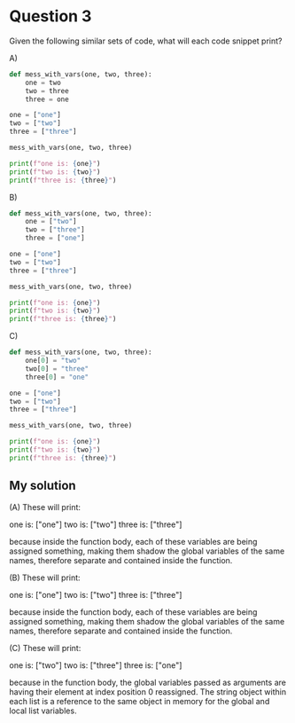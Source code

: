 # Question 3
Given the following similar sets of code, what will each code snippet print?


A)
```python
def mess_with_vars(one, two, three):
    one = two
    two = three
    three = one

one = ["one"]
two = ["two"]
three = ["three"]

mess_with_vars(one, two, three)

print(f"one is: {one}")
print(f"two is: {two}")
print(f"three is: {three}")
```

B)
```python
def mess_with_vars(one, two, three):
    one = ["two"]
    two = ["three"]
    three = ["one"]

one = ["one"]
two = ["two"]
three = ["three"]

mess_with_vars(one, two, three)

print(f"one is: {one}")
print(f"two is: {two}")
print(f"three is: {three}")
```

C)
```python
def mess_with_vars(one, two, three):
    one[0] = "two"
    two[0] = "three"
    three[0] = "one"

one = ["one"]
two = ["two"]
three = ["three"]

mess_with_vars(one, two, three)

print(f"one is: {one}")
print(f"two is: {two}")
print(f"three is: {three}")
```

## My solution
(A)
These will print: 

one is: ["one"]
two is: ["two"]
three is: ["three"]

because inside the function body, each of these variables are being assigned something, making them shadow the global variables of the same names, therefore separate and contained inside the function.

(B)
These will print:

one is: ["one"]
two is: ["two"]
three is: ["three"]

because inside the function body, each of these variables are being assigned something, making them shadow the global variables of the same names, therefore separate and contained inside the function.

(C)
These will print:

one is: ["two"]
two is: ["three"]
three is: ["one"]

because in the function body, the global variables passed as arguments are having their element at index position 0 reassigned. The string object within each list is a reference to the same object in memory for the global and local list variables.

```python

```
